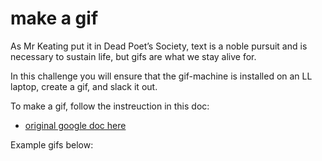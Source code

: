 # make a gif

As Mr Keating put it in Dead Poet’s Society, text is a noble pursuit and is necessary to sustain life, but gifs are what we stay alive for. 

In this challenge you will ensure that the gif-machine is installed on an LL laptop, create a gif, and slack it out.

To make a gif, follow the instreuction in this doc:
* [original google doc here](https://docs.google.com/document/d/1Ws36NdHNKZ17UtQdTzlRjbimw-Wu3K2DQ6IK0Pt3x6g/edit#heading=h.fbhkrnmygq6j)

Example gifs below: 





